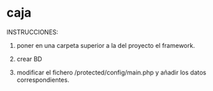 caja
====

INSTRUCCIONES:

1) poner en una carpeta superior a la del proyecto el framework.

2) crear BD

3) modificar el fichero /protected/config/main.php y añadir los datos correspondientes.
